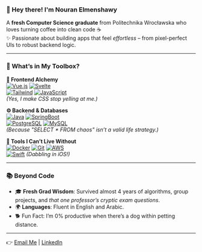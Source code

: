 ### 🌟 Hey there! I'm Nouran Elmenshawy
A **fresh Computer Science graduate** from Politechnika Wrocławska who loves turning coffee into clean code ☕️  
✨ Passionate about building apps that feel *effortless* – from pixel-perfect UIs to robust backend logic.  

---

### 🧰 What’s in My Toolbox?  
**🎨 Frontend Alchemy**  
[![Vue.js](https://img.shields.io/badge/-Vue.js-4FC08D?logo=vuedotjs&logoColor=white)](https://vuejs.org/) [![Svelte](https://img.shields.io/badge/-Svelte-FF3E00?logo=svelte&logoColor=white)](https://svelte.dev/)  
[![Tailwind](https://img.shields.io/badge/-Tailwind_CSS-06B6D4?logo=tailwindcss&logoColor=white)](https://tailwindcss.com/) [![JavaScript](https://img.shields.io/badge/-JavaScript-F7DF1E?logo=javascript&logoColor=black)](https://developer.mozilla.org/en-US/docs/Web/JavaScript)  
*(Yes, I make CSS stop yelling at me.)*  

**⚙️ Backend & Databases**  
[![Java](https://img.shields.io/badge/-Java-007396?logo=openjdk&logoColor=white)](https://www.java.com/) [![SpringBoot](https://img.shields.io/badge/-Spring_Boot-6DB33F?logo=springboot&logoColor=white)](https://spring.io/)  
[![PostgreSQL](https://img.shields.io/badge/-PostgreSQL-4169E1?logo=postgresql&logoColor=white)](https://www.postgresql.org/) [![MySQL](https://img.shields.io/badge/-MySQL-4479A1?logo=mysql&logoColor=white)](https://www.mysql.com/)  
*(Because "SELECT * FROM chaos" isn’t a valid life strategy.)*  

**🔧 Tools I Can’t Live Without**  
[![Docker](https://img.shields.io/badge/-Docker-2496ED?logo=docker&logoColor=white)](https://www.docker.com/) [![Git](https://img.shields.io/badge/-Git-F05032?logo=git&logoColor=white)](https://git-scm.com/) [![AWS](https://img.shields.io/badge/-AWS-232F3E?logo=amazonaws&logoColor=white)](https://aws.amazon.com/)  
[![Swift](https://img.shields.io/badge/-Swift-F05138?logo=swift&logoColor=white)](https://developer.apple.com/swift/) *(Dabbling in iOS!)*  

---

### 📚 Beyond Code  
- 🎓 **Fresh Grad Wisdom**: Survived almost 4 years of algorithms, group projects, and *that one professor’s cryptic exam questions*.  
- 🌍 **Languages**: Fluent in English and Arabic.
- 🐕 Fun Fact: I’m 0% productive when there’s a dog within petting distance.

---

👉 [Email Me](nouranElmenshawy@gmail.com) | [LinkedIn](https://www.linkedin.com/in/nouran-elmenshawy/)
